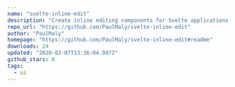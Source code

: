 ```yaml
---
name: "svelte-inline-edit"
description: "Create inline editing components for Svelte applications."
repo_url: "https://github.com/PaulMaly/svelte-inline-edit"
author: "PaulMaly"
homepage: "https://github.com/PaulMaly/svelte-inline-edit#readme"
downloads: 24
updated: "2020-02-07T13:36:04.997Z"
github_stars: 8
tags: 
  - ui
---
```

